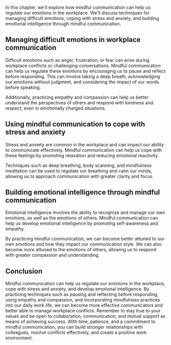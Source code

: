 
In this chapter, we'll explore how mindful communication can help us regulate our emotions in the workplace. We'll discuss techniques for managing difficult emotions, coping with stress and anxiety, and building emotional intelligence through mindful communication.

Managing difficult emotions in workplace communication
------------------------------------------------------

Difficult emotions such as anger, frustration, or fear can arise during workplace conflicts or challenging conversations. Mindful communication can help us regulate these emotions by encouraging us to pause and reflect before responding. This can involve taking a deep breath, acknowledging our emotions without judgment, and considering the impact of our words before speaking.

Additionally, practicing empathy and compassion can help us better understand the perspectives of others and respond with kindness and respect, even in emotionally charged situations.

Using mindful communication to cope with stress and anxiety
-----------------------------------------------------------

Stress and anxiety are common in the workplace and can impact our ability to communicate effectively. Mindful communication can help us cope with these feelings by promoting relaxation and reducing emotional reactivity.

Techniques such as deep breathing, body scanning, and mindfulness meditation can be used to regulate our breathing and calm our minds, allowing us to approach communication with greater clarity and focus.

Building emotional intelligence through mindful communication
-------------------------------------------------------------

Emotional intelligence involves the ability to recognize and manage our own emotions, as well as the emotions of others. Mindful communication can help us develop emotional intelligence by promoting self-awareness and empathy.

By practicing mindful communication, we can become better attuned to our own emotions and how they impact our communication style. We can also become more attuned to the emotions of others, allowing us to respond with greater compassion and understanding.

Conclusion
----------

Mindful communication can help us regulate our emotions in the workplace, cope with stress and anxiety, and develop emotional intelligence. By practicing techniques such as pausing and reflecting before responding, using empathy and compassion, and incorporating mindfulness practices into our daily work life, we can become more effective communicators and better able to manage workplace conflicts. Remember to stay true to your values and be open to collaboration, communication, and mutual support as means of achieving success. With time, patience, and a commitment to mindful communication, you can build stronger relationships with colleagues, resolve conflicts effectively, and create a positive work environment.
